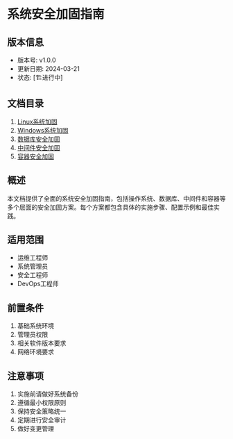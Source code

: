 # 系统安全加固指南

## 版本信息
- 版本号: v1.0.0
- 更新日期: 2024-03-21
- 状态: [🏗️进行中]

## 文档目录
1. [Linux系统加固](01_Linux系统加固.md)
2. [Windows系统加固](02_Windows系统加固.md)
3. [数据库安全加固](03_数据库安全加固.md)
4. [中间件安全加固](04_中间件安全加固.md)
5. [容器安全加固](05_容器安全加固.md)

## 概述
本文档提供了全面的系统安全加固指南，包括操作系统、数据库、中间件和容器等多个层面的安全加固方案。每个方案都包含具体的实施步骤、配置示例和最佳实践。

## 适用范围
- 运维工程师
- 系统管理员
- 安全工程师
- DevOps工程师

## 前置条件
1. 基础系统环境
2. 管理员权限
3. 相关软件版本要求
4. 网络环境要求

## 注意事项
1. 实施前请做好系统备份
2. 遵循最小权限原则
3. 保持安全策略统一
4. 定期进行安全审计
5. 做好变更管理 